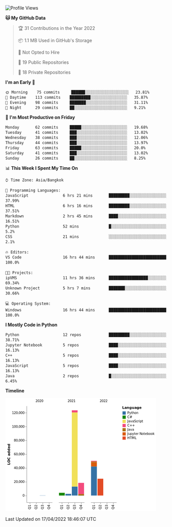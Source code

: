 <!--START_SECTION:waka-->
![Profile Views](http://img.shields.io/badge/Profile%20Views-0-blue)

**🐱 My GitHub Data** 

> 🏆 31 Contributions in the Year 2022
 > 
> 📦 1.1 MB Used in GitHub's Storage 
 > 
> 🚫 Not Opted to Hire
 > 
> 📜 19 Public Repositories 
 > 
> 🔑 18 Private Repositories  
 > 
**I'm an Early 🐤** 

```text
🌞 Morning    75 commits     ██████░░░░░░░░░░░░░░░░░░░   23.81% 
🌆 Daytime    113 commits    █████████░░░░░░░░░░░░░░░░   35.87% 
🌃 Evening    98 commits     ███████░░░░░░░░░░░░░░░░░░   31.11% 
🌙 Night      29 commits     ██░░░░░░░░░░░░░░░░░░░░░░░   9.21%

```
📅 **I'm Most Productive on Friday** 

```text
Monday       62 commits     █████░░░░░░░░░░░░░░░░░░░░   19.68% 
Tuesday      41 commits     ███░░░░░░░░░░░░░░░░░░░░░░   13.02% 
Wednesday    38 commits     ███░░░░░░░░░░░░░░░░░░░░░░   12.06% 
Thursday     44 commits     ███░░░░░░░░░░░░░░░░░░░░░░   13.97% 
Friday       63 commits     █████░░░░░░░░░░░░░░░░░░░░   20.0% 
Saturday     41 commits     ███░░░░░░░░░░░░░░░░░░░░░░   13.02% 
Sunday       26 commits     ██░░░░░░░░░░░░░░░░░░░░░░░   8.25%

```


📊 **This Week I Spent My Time On** 

```text
⌚︎ Time Zone: Asia/Bangkok

💬 Programming Languages: 
JavaScript               6 hrs 21 mins       █████████░░░░░░░░░░░░░░░░   37.99% 
HTML                     6 hrs 16 mins       █████████░░░░░░░░░░░░░░░░   37.51% 
Markdown                 2 hrs 45 mins       ████░░░░░░░░░░░░░░░░░░░░░   16.51% 
Python                   52 mins             █░░░░░░░░░░░░░░░░░░░░░░░░   5.2% 
CSS                      21 mins             ░░░░░░░░░░░░░░░░░░░░░░░░░   2.1%

🔥 Editors: 
VS Code                  16 hrs 44 mins      █████████████████████████   100.0%

🐱‍💻 Projects: 
ipVMS                    11 hrs 36 mins      █████████████████░░░░░░░░   69.34% 
Unknown Project          5 hrs 7 mins        ███████░░░░░░░░░░░░░░░░░░   30.66%

💻 Operating System: 
Windows                  16 hrs 44 mins      █████████████████████████   100.0%

```

**I Mostly Code in Python** 

```text
Python                   12 repos            █████████░░░░░░░░░░░░░░░░   38.71% 
Jupyter Notebook         5 repos             ████░░░░░░░░░░░░░░░░░░░░░   16.13% 
C++                      5 repos             ████░░░░░░░░░░░░░░░░░░░░░   16.13% 
JavaScript               5 repos             ████░░░░░░░░░░░░░░░░░░░░░   16.13% 
Java                     2 repos             █░░░░░░░░░░░░░░░░░░░░░░░░   6.45%

```


**Timeline**

![Chart not found](https://raw.githubusercontent.com/pntt3011/pntt3011/main/charts/bar_graph.png) 


 Last Updated on 17/04/2022 18:46:07 UTC
<!--END_SECTION:waka-->
